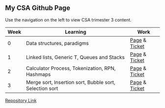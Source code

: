 ## My CSA Github Page

Use the navigation on the left to view CSA trimester 3 content.

| Week | Learning | Work |
| ---- |---- | ---- |
| 0 | Data structures, paradigms | [Page](https://4disease.github.io/csa/tt0) & [Ticket](https://github.com/mistylavender/RedTailedHawks/issues/6) |
| 1 | Linked lists, Generic T, Queues and Stacks | [Page](https://4disease.github.io/csa/tt1) & [Ticket](https://github.com/4disease/csa/issues/2) |
| 2 | Calculator Process, Tokenization, RPN, Hashmaps | [Page](https://4disease.github.io/csa/tt2) & [Ticket](https://github.com/4disease/csa/issues/3) |
| 3 | Merge sort, Insertion sort, Bubble sort, Selection sort | [Page](https://4disease.github.io/csa/tt3) &  [Ticket](https://github.com/4disease/csa/issues/4) |

[Repository Link](https://github.com/4disease/csa)
